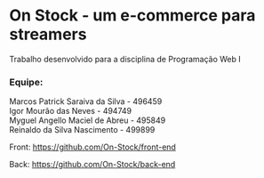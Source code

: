# On Stock - um e-commerce para streamers
Trabalho desenvolvido para a disciplina de Programação Web I 

### Equipe:

Marcos Patrick Saraiva da Silva - 496459 <Br />
Igor Mourão das Neves - 494749 <Br />
Myguel Angello Maciel de Abreu - 495849 <Br />
Reinaldo da Silva Nascimento - 499899 <Br />

Front: 
https://github.com/On-Stock/front-end


Back:
https://github.com/On-Stock/back-end
